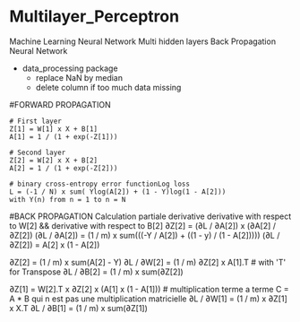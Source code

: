 # Multilayer_Perceptron
Machine Learning Neural Network
  Multi hidden layers
  Back Propagation Neural Network

- data_processing package
  - replace NaN by median
  - delete column if too much data missing
 
#FORWARD PROPAGATION

    # First layer
    Z[1] = W[1] x X + B[1]
    A[1] = 1 / (1 + exp(-Z[1]))

    # Second layer
    Z[2] = W[2] x X + B[2]
    A[2] = 1 / (1 + exp(-Z[2]))

    # binary cross-entropy error functionLog loss
    L = (-1 / N) x sum( Ylog(A[2]) + (1 - Y)log(1 - A[2]))
    with Y(n) from n = 1 to n = N

#BACK PROPAGATION
Calculation partiale derivative derivative with respect to W[2] && derivative with respect to B[2] 
  ∂Z[2] = (∂L / ∂A[2]) x (∂A[2] / ∂Z[2])
      (∂L / ∂A[2]) = (1 / m) x sum(((-Y / A[2]) + ((1 - y) / (1 - A[2]))))
      (∂L / ∂Z[2]) = A[2] x (1 - A[2])
  
  ∂Z[2] = (1 / m) x sum(A[2] - Y)
  ∂L / ∂W[2] = (1 / m) ∂Z[2] x A[1].T     # with 'T' for Transpose
  ∂L / ∂B[2] = (1 / m) x sum(∂Z[2])
  
  ∂Z[1] = W[2].T x ∂Z[2] x (A[1] x (1 - A[1])) # multiplication terme a terme C = A * B qui n est pas une multiplication matricielle
  ∂L / ∂W[1] = (1 / m) x ∂Z[1] x X.T
  ∂L / ∂B[1] = (1 / m) x sum(∂Z[1])

  
    

